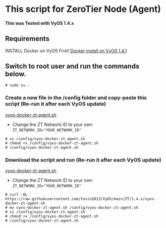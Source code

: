 # This script for ZeroTier Node (Agent)
#### This was Tested with VyOS 1.4.x

## Requirements
INSTALL Docker on VyOS First! [Docker install on VyOS 1.4.1](../../docker/vyos-docker-install.md)

## Switch to root user and run the commands below.
```
# sudo su - 
```

### Create a new file in the /config folder and copy-paste this script (Re-run it after each VyOS update)
[vyos-docker-zt-agent.sh](vyos-docker-zt-agent.sh)
* Change the ZT Network ID to your own  `ZT_NETWORK_ID="YOUR_NETWORK_ID"`
```
# vi /config/vyos-docker-zt-agent.sh
# chmod +x /config/vyos-docker-zt-agent.sh
# /config/vyos-docker-zt-agent.sh
```

### Download the script and run (Re-run it after each VyOS update)
[vyos-docker-zt-agent.sh](vyos-docker-zt-agent.sh)
* Change the ZT Network ID to your own  `ZT_NETWORK_ID="YOUR_NETWORK_ID"`
```
# curl -OL https://raw.githubusercontent.com/tosin2013/VyOS/main/ZT/1.4.x/vyos-docker-zt-agent.sh
# mv vyos-docker-zt-agent.sh /config/vyos-docker-zt-agent.sh
# vi /config/vyos-docker-zt-agent.sh
# chmod +x /config/vyos-docker-zt-agent.sh
# /config/vyos-docker-zt-agent.sh
```

